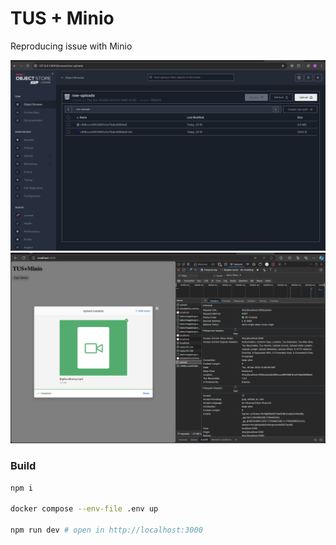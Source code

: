 # TUS + Minio

Reproducing issue with Minio

![minio](minio.png)
![web](web.png)

### Build
```sh
npm i

docker compose --env-file .env up

npm run dev # open in http://localhost:3000
```